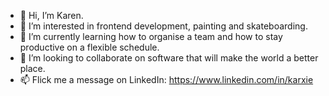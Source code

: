 - 👋 Hi, I’m Karen.
- 👀 I’m interested in frontend development, painting and skateboarding. 
- 🌱 I’m currently learning how to organise a team and how to stay productive on a flexible schedule.
- 💞️ I’m looking to collaborate on software that will make the world a better place.
- 📫 Flick me a message on LinkedIn: https://www.linkedin.com/in/karxie

<!---
xiekaren/xiekaren is a ✨ special ✨ repository because its `README.md` (this file) appears on your GitHub profile.
You can click the Preview link to take a look at your changes.
--->
